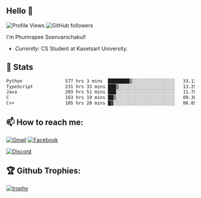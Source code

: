 
<h2>Hello 👋</h2> 

![Profile Views](https://komarev.com/ghpvc/?username=Homiez09&label=Profile%20views&color=0e75b6&style=flat)
![GitHub followers](https://img.shields.io/github/followers/HomieZ09.svg?style=social&label=Follow)


I'm Phumrapee Soenvanichakul!

- <i>Currently:</i> CS Student at Kasetsart University.

<h2>👀 Stats</h2>

<!--START_SECTION:waka-->

```txt
Python                577 hrs 3 mins  ████████▒░░░░░░░░░░░░░░░░   33.13 %
TypeScript            231 hrs 33 mins ███▒░░░░░░░░░░░░░░░░░░░░░   13.29 %
Java                  203 hrs 51 mins ███░░░░░░░░░░░░░░░░░░░░░░   11.70 %
C                     163 hrs 19 mins ██▒░░░░░░░░░░░░░░░░░░░░░░   09.38 %
C++                   105 hrs 20 mins █▓░░░░░░░░░░░░░░░░░░░░░░░   06.05 %
```

<!--END_SECTION:waka-->

<h2>📫 How to reach me:</h2>

<a href="mailto:phumrapeesoen1@gmail.com">![Gmail](https://img.shields.io/badge/Gmail-D14836?style=for-the-badge&logo=gmail&logoColor=white)</a> 
<a href="https://web.facebook.com/phumrapee.soenvanichakul.3/">![Facebook](https://img.shields.io/badge/Facebook-4267B2?style=for-the-badge&logo=facebook&logoColor=white)</a>

<a href="https://discord.gg/EWnAEUtFVm">![Discord](https://discord.c99.nl/widget/theme-1/297740667784921089.png)</a> 

<h2>🏆 Github Trophies:</h2>

[![trophy](https://github-profile-trophy.vercel.app/?username=Homiez09&theme=discord&row=1)](https://github.com/ryo-ma/github-profile-trophy)
